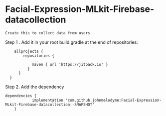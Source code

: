 # Facial-Expression-MLkit-Firebase-datacollection
```Create this to collect data from users```


Step 1 . Add it in your root build.gradle at the end of repositories:
```
	allprojects {
		repositories {
			...
			maven { url 'https://jitpack.io' }
		  }
	  }
  }
```


Step 2. Add the dependency
```
dependencies {
	        implementation 'com.github.johnmelodyme:Facial-Expression-MLkit-Firebase-datacollection:-SNAPSHOT'
	}
```
